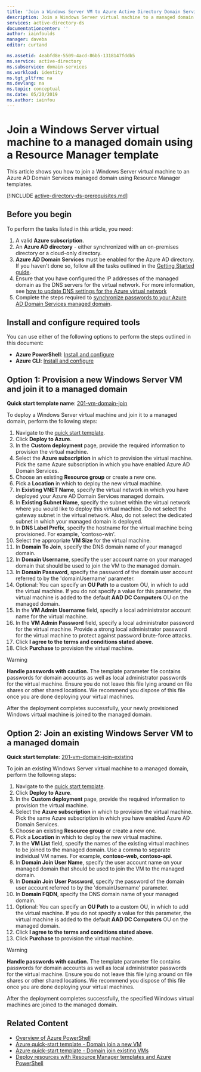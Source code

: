 ```yaml
---
title: 'Join a Windows Server VM to Azure Active Directory Domain Services | Microsoft Docs'
description: Join a Windows Server virtual machine to a managed domain using Azure Resource Manager templates.
services: active-directory-ds
documentationcenter: ''
author: iainfoulds
manager: daveba
editor: curtand

ms.assetid: 4eabfd8e-5509-4acd-86b5-1318147fddb5
ms.service: active-directory
ms.subservice: domain-services
ms.workload: identity
ms.tgt_pltfrm: na
ms.devlang: na
ms.topic: conceptual
ms.date: 05/20/2019
ms.author: iainfou
---
```


# Join a Windows Server virtual machine to a managed domain using a Resource Manager template
This article shows you how to join a Windows Server virtual machine to an Azure AD Domain Services managed domain using Resource Manager templates.

[!INCLUDE [active-directory-ds-prerequisites.md](../../includes/active-directory-ds-prerequisites.md)]

## Before you begin
To perform the tasks listed in this article, you need:
1. A valid **Azure subscription**.
2. An **Azure AD directory** - either synchronized with an on-premises directory or a cloud-only directory.
3. **Azure AD Domain Services** must be enabled for the Azure AD directory. If you haven't done so, follow all the tasks outlined in the [Getting Started guide](tutorial-create-instance.md).
4. Ensure that you have configured the IP addresses of the managed domain as the DNS servers for the virtual network. For more information, see [how to update DNS settings for the Azure virtual network](tutorial-create-instance.md#update-dns-settings-for-the-azure-virtual-network)
5. Complete the steps required to [synchronize passwords to your Azure AD Domain Services managed domain](tutorial-create-instance.md#enable-password-hash-synchronization-to-azure-active-directory-domain-services).


## Install and configure required tools
You can use either of the following options to perform the steps outlined in this document:
* **Azure PowerShell**: [Install and configure](https://azure.microsoft.com/documentation/articles/powershell-install-configure/)
* **Azure CLI**: [Install and configure](https://azure.microsoft.com/documentation/articles/xplat-cli-install/)


## Option 1: Provision a new Windows Server VM and join it to a managed domain
**Quick start template name**: [201-vm-domain-join](https://azure.microsoft.com/resources/templates/201-vm-domain-join/)

To deploy a Windows Server virtual machine and join it to a managed domain, perform the following steps:
1. Navigate to the [quick start template](https://azure.microsoft.com/resources/templates/201-vm-domain-join/).
2. Click **Deploy to Azure**.
3. In the **Custom deployment** page, provide the required information to provision the virtual machine.
4. Select the **Azure subscription** in which to provision the virtual machine. Pick the same Azure subscription in which you have enabled Azure AD Domain Services.
5. Choose an existing **Resource group** or create a new one.
6. Pick a **Location** in which to deploy the new virtual machine.
7. In **Existing VNET Name**, specify the virtual network in which you have deployed your Azure AD Domain Services managed domain.
8. In **Existing Subnet Name**, specify the subnet within the virtual network where you would like to deploy this virtual machine. Do not select the gateway subnet in the virtual network. Also, do not select the dedicated subnet in which your managed domain is deployed.
9. In **DNS Label Prefix**, specify the hostname for the virtual machine being provisioned. For example, 'contoso-win'.
10. Select the appropriate **VM Size** for the virtual machine.
11. In **Domain To Join**, specify the DNS domain name of your managed domain.
12. In **Domain Username**, specify the user account name on your managed domain that should be used to join the VM to the managed domain.
13. In **Domain Password**, specify the password of the domain user account referred to by the 'domainUsername' parameter.
14. Optional: You can specify an **OU Path** to a custom OU, in which to add the virtual machine. If you do not specify a value for this parameter, the virtual machine is added to the default **AAD DC Computers** OU on the managed domain.
15. In the **VM Admin Username** field, specify a local administrator account name for the virtual machine.
16. In the **VM Admin Password** field, specify a local administrator password for the virtual machine. Provide a strong local administrator password for the virtual machine to protect against password brute-force attacks.
17. Click **I agree to the terms and conditions stated above**.
18. Click **Purchase** to provision the virtual machine.

> [!WARNING]
> **Handle passwords with caution.**
> The template parameter file contains passwords for domain accounts as well as local administrator passwords for the virtual machine. Ensure you do not leave this file lying around on file shares or other shared locations. We recommend you dispose of this file once you are done deploying your virtual machines.
>

After the deployment completes successfully, your newly provisioned Windows virtual machine is joined to the managed domain.


## Option 2: Join an existing Windows Server VM to a managed domain
**Quick start template**: [201-vm-domain-join-existing](https://azure.microsoft.com/resources/templates/201-vm-domain-join-existing/)

To join an existing Windows Server virtual machine to a managed domain, perform the following steps:
1. Navigate to the [quick start template](https://azure.microsoft.com/resources/templates/201-vm-domain-join-existing/).
2. Click **Deploy to Azure**.
3. In the **Custom deployment** page, provide the required information to provision the virtual machine.
4. Select the **Azure subscription** in which to provision the virtual machine. Pick the same Azure subscription in which you have enabled Azure AD Domain Services.
5. Choose an existing **Resource group** or create a new one.
6. Pick a **Location** in which to deploy the new virtual machine.
7. In the **VM List** field, specify the names of the existing virtual machines to be joined to the managed domain. Use a comma to separate individual VM names. For example, **contoso-web, contoso-api**.
8. In **Domain Join User Name**, specify the user account name on your managed domain that should be used to join the VM to the managed domain.
9. In **Domain Join User Password**, specify the password of the domain user account referred to by the 'domainUsername' parameter.
10. In **Domain FQDN**, specify the DNS domain name of your managed domain.
11. Optional: You can specify an **OU Path** to a custom OU, in which to add the virtual machine. If you do not specify a value for this parameter, the virtual machine is added to the default **AAD DC Computers** OU on the managed domain.
12. Click **I agree to the terms and conditions stated above**.
13. Click **Purchase** to provision the virtual machine.

> [!WARNING]
> **Handle passwords with caution.**
> The template parameter file contains passwords for domain accounts as well as local administrator passwords for the virtual machine. Ensure you do not leave this file lying around on file shares or other shared locations. We recommend you dispose of this file once you are done deploying your virtual machines.
>

After the deployment completes successfully, the specified Windows virtual machines are joined to the managed domain.


## Related Content
* [Overview of Azure PowerShell](/powershell/azure/overview)
* [Azure quick-start template - Domain join a new VM](https://azure.microsoft.com/resources/templates/201-vm-domain-join/)
* [Azure quick-start template - Domain join existing VMs](https://azure.microsoft.com/resources/templates/201-vm-domain-join-existing/)
* [Deploy resources with Resource Manager templates and Azure PowerShell](../azure-resource-manager/resource-group-template-deploy.md)
